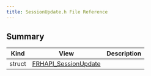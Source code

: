 ```yaml
---
title: SessionUpdate.h File Reference
---
```


## Summary
| Kind | View | Description |
|------|------|-------------|
|struct|[FRHAPI_SessionUpdate](/unreal-plugins/all/structfrhapi__sessionupdate/#structFRHAPI__SessionUpdate)||
